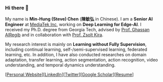 ### Hi there 👋

My name is **Min-Hung (Steve) Chen** (**陳敏弘** in Chinese). I am a **Senior AI Engineer** at [MediaTek Inc](https://www.mediatek.com/innovations/artificial-intelligence), working on **Deep Learning for Edge-AI**. I received my Ph.D. degree from Georgia Tech, advised by [Prof. Ghassan AlRegib](https://ghassanalregib.info/) and in collaboration with [Prof. Zsolt Kira](https://www.cc.gatech.edu/~zk15/).

My research interest is mainly on **Learning without Fully Supervision**, including continual learning, self-/semi-supervised learning, federated learning, etc.
In addition, I have also conducted researches on domain adaptation, transfer learning, action segmentation, action recognition, video understanding, and temporal dynamics understanding.

[[Personal Website](https://minhungchen.netlify.app/)][[LinkedIn](https://www.linkedin.com/in/chensteven/)][[Twitter](https://twitter.com/CMHungSteven)][[Google Scholar](https://scholar.google.com/citations?user=ovzuxi8AAAAJ)][[Resume](https://minhungchen.netlify.app/files/cv.pdf)]

<!--
**cmhungsteve/cmhungsteve** is a ✨ _special_ ✨ repository because its `README.md` (this file) appears on your GitHub profile.

Here are some ideas to get you started:

- 🔭 I’m currently working on ...
- 🌱 I’m currently learning ...
- 👯 I’m looking to collaborate on ...
- 🤔 I’m looking for help with ...
- 💬 Ask me about ...
- 📫 How to reach me: ...
- 😄 Pronouns: ...
- ⚡ Fun fact: ...
-->
